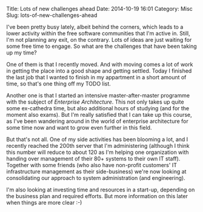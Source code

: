 Title: Lots of new challenges ahead
Date: 2014-10-19 16:01
Category: Misc
Slug: lots-of-new-challenges-ahead

I've been pretty busy lately, albeit behind the corners, which leads to
a lower activity within the free software communities that I'm active
in. Still, I'm not planning any exit, on the contrary. Lots of ideas are
just waiting for some free time to engage. So what are the challenges
that have been taking up my time?

One of them is that I recently moved. And with moving comes a lot of
work in getting the place into a good shape and getting settled. Today I
finished the last job that I wanted to finish in my appartment in a
short amount of time, so that's one thing off my TODO list.

Another one is that I started an intensive master-after-master programme
with the subject of *Enterprise Architecture*. This not only takes up
quite some ex-cathedra time, but also additional hours of studying (and
for the moment also exams). But I'm really satisfied that I can take up
this course, as I've been wandering around in the world of enterprise
architecture for some time now and want to grow even further in this
field.

But that's not all. One of my side activities has been blooming a lot,
and I recently reached the 200th server that I'm administering (although
I think this number will reduce to about 120 as I'm helping one
organization with handing over management of their 80+ systems to their
own IT staff). Together with some friends (who also have non-profit
customers' IT infrastructure management as their side-business) we're
now looking at consolidating our approach to system administration (and
engineering).

I'm also looking at investing time and resources in a start-up,
depending on the business plan and required efforts. But more
information on this later when things are more clear :-)
